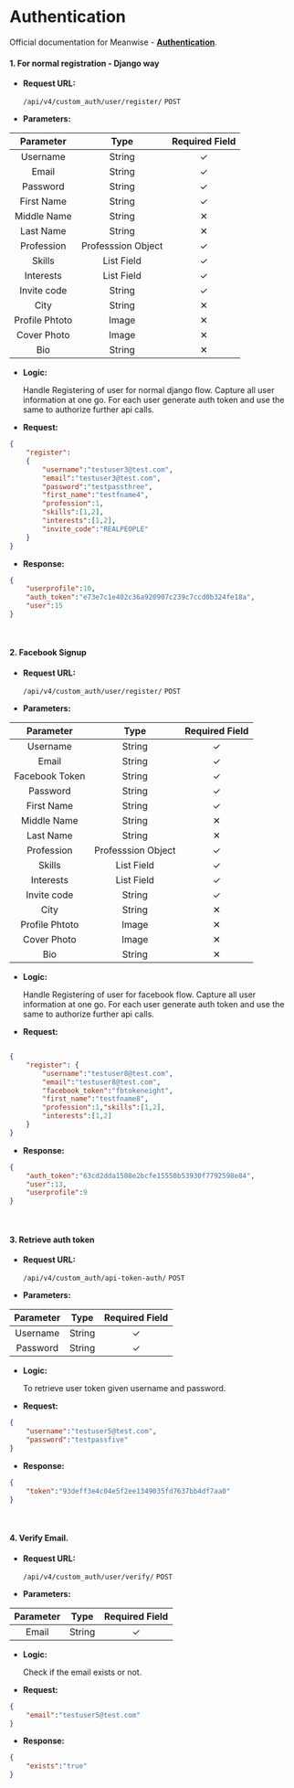 # Authentication

Official documentation for Meanwise - **[Authentication](https://github.com/meanwise-eng/meanwise-server/tree/master/custom_auth)**.

#### 1. For normal registration - Django way
* **Request URL:**

	`/api/v4/custom_auth/user/register/` `POST`


* **Parameters:**

Parameter | Type | Required Field | 
:------------: | :-------------: | :------------: | 
Username | String | ✓ 
 Email| String | ✓
 Password | String | ✓
 First Name | String | ✓
 Middle Name | String | ✕ 
 Last Name | String | ✕ 
 Profession | Professsion Object| ✓
 Skills | List Field | ✓
 Interests | List Field | ✓
 Invite code | String | ✓
 City | String | ✕
 Profile Phtoto | Image | ✕
 Cover Photo | Image | ✕
 Bio | String | ✕
 

* **Logic:**

	Handle Registering of user for normal django flow. Capture all user information at one go. For each user generate auth token and use the same to authorize further api calls.
	
* **Request:**

```json
{	
	"register":
    {
    	"username":"testuser3@test.com", 		 
    	"email":"testuser3@test.com",
    	"password":"testpassthree",
        "first_name":"testfname4", 
        "profession":1,
        "skills":[1,2],
        "interests":[1,2], 
        "invite_code":"REALPEOPLE"
    }
}
```


* **Response:**

```json
{
	"userprofile":10,
    "auth_token":"e73e7c1e402c36a920907c239c7ccd0b324fe18a",
    "user":15
}
```

<br/>

#### 2. Facebook Signup
* **Request URL:** 

	`/api/v4/custom_auth/user/register/` `POST`

* **Parameters:**

Parameter | Type | Required Field | 
:------------: | :-------------: | :------------: | 
Username | String | ✓ 
 Email| String | ✓
 Facebook Token | String | ✓
 Password | String | ✓
 First Name | String | ✓
 Middle Name | String | ✕ 
 Last Name | String | ✕ 
 Profession | Professsion Object| ✓
 Skills | List Field | ✓
 Interests | List Field | ✓
 Invite code | String | ✓
 City | String | ✕
 Profile Phtoto | Image | ✕
 Cover Photo | Image | ✕
 Bio | String | ✕
 

* **Logic:**
	
	Handle Registering of user for facebook flow. Capture all user information at one go. For each user generate auth token and use the same to authorize further api calls.
    
* **Request:** 

```json

{
	"register": {
    	"username":"testuser8@test.com", 
        "email":"testuser8@test.com",
        "facebook_token":"fbtokeneight",
        "first_name":"testfname8", 
        "profession":1,"skills":[1,2],
        "interests":[1,2]
    }
}
```
	
* **Response:**

```json
{	
	"auth_token":"63cd2dda1508e2bcfe15550b53930f7792598e84",
    "user":13,
    "userprofile":9
}
```

<br/>

#### 3. Retrieve auth token

* **Request URL:**

	`/api/v4/custom_auth/api-token-auth/` `POST`

* **Parameters:**

Parameter | Type | Required Field 
:------------: | :-------------: | :------------: 
Username | String | ✓ 
Password | String | ✓

* **Logic:**

	To retrieve user token given username and password.
    
* **Request:**

```json
{
	"username":"testuser5@test.com",
    "password":"testpassfive"
}
```
	
* **Response:**

```json
{
	"token":"93deff3e4c04e5f2ee1349035fd7637bb4df7aa0"
}
```

<br/>

#### 4. Verify Email.

* **Request URL:** 

	`/api/v4/custom_auth/user/verify/` `POST`

* **Parameters:**

Parameter | Type | Required Field 
:------------: | :-------------: | :------------: 
Email | String | ✓ 

* **Logic:**

	Check if the email exists or not.
    
* **Request:**

```json
{
	"email":"testuser5@test.com"
}
```

* **Response:**

```json
{
	"exists":"true"
}
```